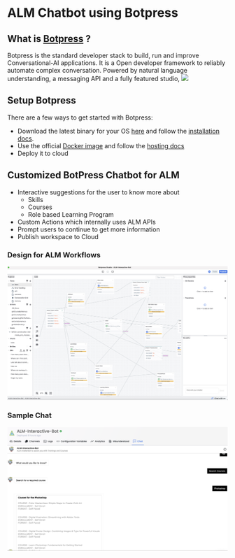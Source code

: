 # ALM Chatbot using Botpress
## What is [Botpress](https://botpress.com/?utm_source=github&utm_medium=organic&utm_campaign=botpress_repo&utm_term=readme) ?
Botpress is the standard developer stack to build, run and improve Conversational-AI applications. It is a Open developer framework to reliably automate complex conversation. Powered by natural language understanding, a messaging API and a fully featured studio, 
<a href='https://botpress.com/?utm_source=github&utm_medium=organic&utm_campaign=botpress_repo&utm_term=readme'><img src='.github/assets/studio.png'></a>
## Setup Botpress
There are a few ways to get started with Botpress:
- Download the latest binary for your OS [here](https://botpress.com/download?utm_source=github&utm_medium=organic&utm_campaign=botpress_repo&utm_term=readme) and follow the [installation docs](https://botpress.com/docs/installation).
- Use the official [Docker image](https://hub.docker.com/r/botpress/server) and follow the [hosting docs](https://botpress.com/docs/infrastructure/Docker)
- Deploy it to cloud

## Customized BotPress Chatbot for ALM
- Interactive suggestions for the user to know more about
    - Skills
    - Courses
    - Role based Learning Program
- Custom Actions which internally uses ALM APIs
- Prompt users to continue to get more information
- Publish workspace to Cloud

### Design for ALM Workflows
![alt text](https://github.com/yavanap/alm-hackathon/blob/main/alm-interactive-bot-botpress/ALM_BotPress_Design.png?raw=true)
### Sample Chat
![alt text](https://github.com/yavanap/alm-hackathon/blob/main/alm-interactive-bot-botpress/ALM_BotPress_ChatDemo.png?raw=true)
